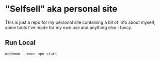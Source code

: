 # "Selfsell" aka personal site

This is just a repo for my personal site containing a bit of info about myself, some tools I've made for my own use and anything else I fancy.

## Run Local

`nodemon --exec npm start`
